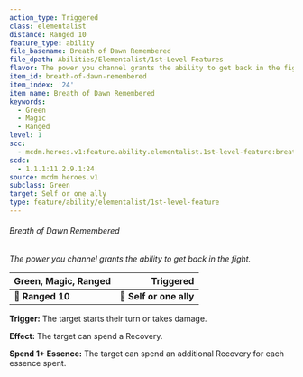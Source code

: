 ```yaml
---
action_type: Triggered
class: elementalist
distance: Ranged 10
feature_type: ability
file_basename: Breath of Dawn Remembered
file_dpath: Abilities/Elementalist/1st-Level Features
flavor: The power you channel grants the ability to get back in the fight.
item_id: breath-of-dawn-remembered
item_index: '24'
item_name: Breath of Dawn Remembered
keywords:
  - Green
  - Magic
  - Ranged
level: 1
scc:
  - mcdm.heroes.v1:feature.ability.elementalist.1st-level-feature:breath-of-dawn-remembered
scdc:
  - 1.1.1:11.2.9.1:24
source: mcdm.heroes.v1
subclass: Green
target: Self or one ally
type: feature/ability/elementalist/1st-level-feature
---
```


###### Breath of Dawn Remembered

*The power you channel grants the ability to get back in the fight.*

| **Green, Magic, Ranged** |           **Triggered** |
| ------------------------ | ----------------------: |
| **📏 Ranged 10**         | **🎯 Self or one ally** |

**Trigger:** The target starts their turn or takes damage.

**Effect:** The target can spend a Recovery.

**Spend 1+ Essence:** The target can spend an additional Recovery for each essence spent.
